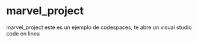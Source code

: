 # marvel_project
marvel_project
este es un ejemplo de codespaces, te abre un visual studio code en linea 